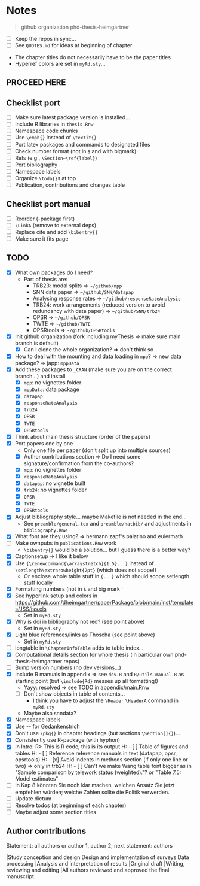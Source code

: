 # Notes

>github organization phd-thesis-heimgartner

- [ ] Keep the repos in sync...
- [ ] See `QUOTES.md` for ideas at beginning of chapter

- The chapter titles do not necessarily have to be the paper titles
- Hyperref colors are set in `myRd.sty`...

## PROCEED HERE

## Checklist port

- [ ] Make sure latest package version is installed...
- [ ] Include R libraries in `thesis.Rnw`
- [ ] Namespace code chunks
- [ ] Use `\emph{}` instead of `\textit{}`
- [ ] Port latex packages and commands to designated files
- [ ] Check number format (not in `$` and with bigmark)
- [ ] Refs (e.g., `\Section~\ref{label}`)
- [ ] Port bibliography
- [ ] Namespace labels
- [ ] Organize `\todo{}`s at top
- [ ] Publication, contributions and changes table

## Checklist port manual

- [ ] Reorder (-package first)
- [ ] `\LinkA` (remove to external deps)
- [ ] Replace cite and add `\bibentry{}`
- [ ] Make sure it fits page

## TODO

- [x] What own packages do I need?
  - Part of thesis are:
    - TRB23: modal splits => `~/github/mpp`
    - SNN data paper => `~/github/SNN/datapap`
    - Analysing response rates => `~/github/responseRateAnalysis`
    - TRB24: work arrangements (reduced version to avoid redundancy with data paper) => `~/github/SNN/trb24`
    - OPSR => `~/github/OPSR`
    - TWTE => `~/github/TWTE`
    - OPSRtools => `~/github/OPSRtools`
- [x] Init github organization (fork including myThesis => make sure main branch is default)
  - [x] Can I clone the whole organization? => don't think so
- [x] How to deal with the mounting and data loading in `mpp`? => new data package? => japp: `mppData`
- [x] Add these packages to `_CRAN` (make sure you are on the correct branch...) and install
  - [x] `mpp`: no vignettes folder
  - [x] `mppData`: data package
  - [x] `datapap`
  - [x] `responseRateAnalysis`
  - [x] `trb24`
  - [x] `OPSR`
  - [x] `TWTE`
  - [x] `OPSRtools`
- [x] Think about main thesis structure (order of the papers)
- [x] Port papers one by one
  - Only one file per paper (don't split up into multiple sources)
  - [x] Author contributions section => Do I need some signature/confirmation from the co-authors?
  - [x] `mpp`: no vignettes folder
  - [x] `responseRateAnalysis`
  - [x] `datapap`: no vignette built
  - [x] `trb24`: no vignettes folder
  - [x] `OPSR`
  - [x] `TWTE`
  - [x] `OPSRtools`
- [x] Adjust bibliography style... maybe Makefile is not needed in the end...
  - See `preamble/general.tex` and `preamble/natbib/` and adjustments in `bibliography.Rnw`
- [x] What font are they using? => hermann zapf's palatino and eulermath
- [ ] Make ownpubs in `publications.Rnw` work
  - `\bibentry{}` would be a solution... but I guess there is a better way?
- [x] Captionsetup => I like it below
- [x] Use `{\renewcommand{\arraystretch}{1.5}...}` instead of `\setlength\extrarowheight{2pt}` (which does not scope!)
  - Or enclose whole table stuff in `{...}` which should scope setlength stuff locally
- [x] Formatting numbers (not in `$` and big mark `
- [x] See hyperlink setup and colors in https://github.com/dheimgartner/paperPackage/blob/main/inst/templates/JSS/jss.cls
  - Set in `myRd.sty`
- [x] Why is doi in bibliography not red? (see point above)
  - Set in `myRd.sty`
- [x] Light blue references/links as Thoscha (see point above)
  - Set in `myRd.sty`
- [ ] longtable in `\ChapterInfoTable` adds to table index...
- [x] Computational details section for whole thesis (in particular own phd-thesis-heimgartner repos)
- [ ] Bump version numbers (no dev versions...)
- [x] Include R manuals in appendix => see `dev.R` and `R/utils-manual.R` as starting point (but `\include{Rd}` messes up all formatting!)
  - Yayy: resolved => see TODO in appendix/main.Rnw
  - [ ] Don't show objects in table of contents...
    - I think you have to adjust the `\Header` `\HeaderA` command in `myRd.sty`
  - Maybe also snndata?
- [x] Namespace labels
- [x] Use -- for Gedankenstrich
- [x] Don't use `\pkg{}` in chapter headings (but sections `\Section[]{}`)...
- [x] Consistently use R-package (with hyphon)
- [x] In Intro: R> This is R code, this is its output
H: - [ ] Table of figures and tables
H: - [ ] Reference reference manuals in text (datapap, opsr, opsrtools)
H: - [x] Avoid indents in methods section (if only one line or two) => only in trb24
H: - [ ] Can't we make Wang table font bigger as in "Sample comparison by telework status (weighted)."? or "Table 7.5: Model estimates"
- [ ] In Kap 8 könnten Sie noch klar machen, welchen Ansatz Sie jetzt empfehlen würden; welche Zahlen sollte die Politik verwerden.
- [ ] Update dictum
- [ ] Resolve todos (at beginning of each chapter)
- [ ] Maybe adjust some section titles

## Author contributions

Statement: all authors or author 1, author 2; next statement: authors

|Study conception and design
Design and implementation of surveys
Data processing
|Analysis and interpretation of results
|Original draft
|Writing, reviewing and editing
|All authors reviewed and approved the final manuscript


